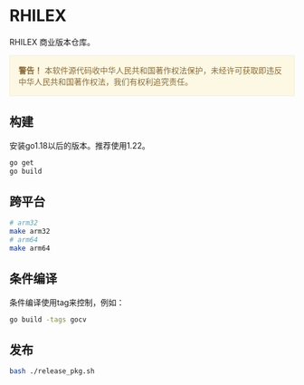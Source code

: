 # RHILEX
RHILEX 商业版本仓库。

<div style="background-color: #fcf8e3; border: 1px solid #faebcc; padding: 15px; color: #8a6d3b;">
  <strong>警告！</strong> 本软件源代码收中华人民共和国著作权法保护，未经许可获取即违反中华人民共和国著作权法，我们有权利追究责任。
</div>

## 构建
安装go1.18以后的版本。推荐使用1.22。

```sh
go get
go build
```

## 跨平台
```sh
# arm32
make arm32
# arm64
make arm64
```


## 条件编译
条件编译使用tag来控制，例如：
```sh
go build -tags gocv
```

## 发布
```sh
bash ./release_pkg.sh
```